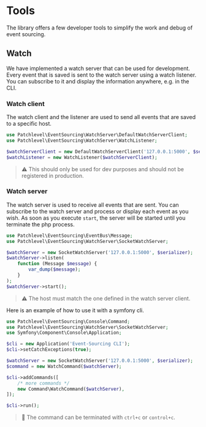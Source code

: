 # Tools

The library offers a few developer tools to simplify the work and debug of event sourcing.

## Watch

We have implemented a watch server that can be used for development.
Every event that is saved is sent to the watch server using a watch listener.
You can subscribe to it and display the information anywhere, e.g. in the CLI.

### Watch client

The watch client and the listener are used to send all events that are saved to a specific host.

```php
use Patchlevel\EventSourcing\WatchServer\DefaultWatchServerClient;
use Patchlevel\EventSourcing\WatchServer\WatchListener;

$watchServerClient = new DefaultWatchServerClient('127.0.0.1:5000', $serializer);
$watchListener = new WatchListener($watchServerClient);
```

> :warning: This should only be used for dev purposes and should not be registered in production.

### Watch server

The watch server is used to receive all events that are sent.
You can subscribe to the watch server and process or display each event as you wish.
As soon as you execute `start`, the server will be started until you terminate the php process.

```php
use Patchlevel\EventSourcing\EventBus\Message;
use Patchlevel\EventSourcing\WatchServer\SocketWatchServer;

$watchServer = new SocketWatchServer('127.0.0.1:5000', $serializer);
$watchServer->listen(
    function (Message $message) {
        var_dump($message);
    }
);
$watchServer->start();
```

> :warning: The host must match the one defined in the watch server client.

Here is an example of how to use it with a symfony cli.

```php
use Patchlevel\EventSourcing\Console\Command;
use Patchlevel\EventSourcing\WatchServer\SocketWatchServer;
use Symfony\Component\Console\Application;

$cli = new Application('Event-Sourcing CLI');
$cli->setCatchExceptions(true);

$watchServer = new SocketWatchServer('127.0.0.1:5000', $serializer);
$command = new WatchCommand($watchServer);

$cli->addCommands([
    /* more commands */
    new Command\WatchCommand($watchServer),
]);

$cli->run();
```

> :book: The command can be terminated with `ctrl+c` or `control+c`.